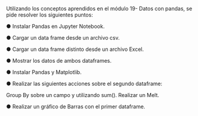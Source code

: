 Utilizando los conceptos aprendidos en el módulo 19- Datos con pandas, se pide resolver los siguientes puntos:


● Instalar Pandas en Jupyter Notebook.

● Cargar un data frame desde un archivo csv.

● Cargar un data frame distinto desde un archivo Excel.

● Mostrar los datos de ambos dataframes.

● Instalar Pandas y Matplotlib.

● Realizar las siguientes acciones sobre el segundo dataframe:

  Group By sobre un campo y utilizando sum().
  Realizar un Melt.
  
● Realizar un gráfico de Barras con el primer dataframe.

